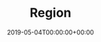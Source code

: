 ---
title: 'Region'
field: 'cg.coverage.region'
slug: 'cg-coverage-region'
description: 'Region where data was collected or the focus of the research described in the information product. Regions are in UN M.49 format.'
required: False
vocabulary: 'cg-coverage-region.txt'
date: '2019-05-04T00:00:00+00:00'
---